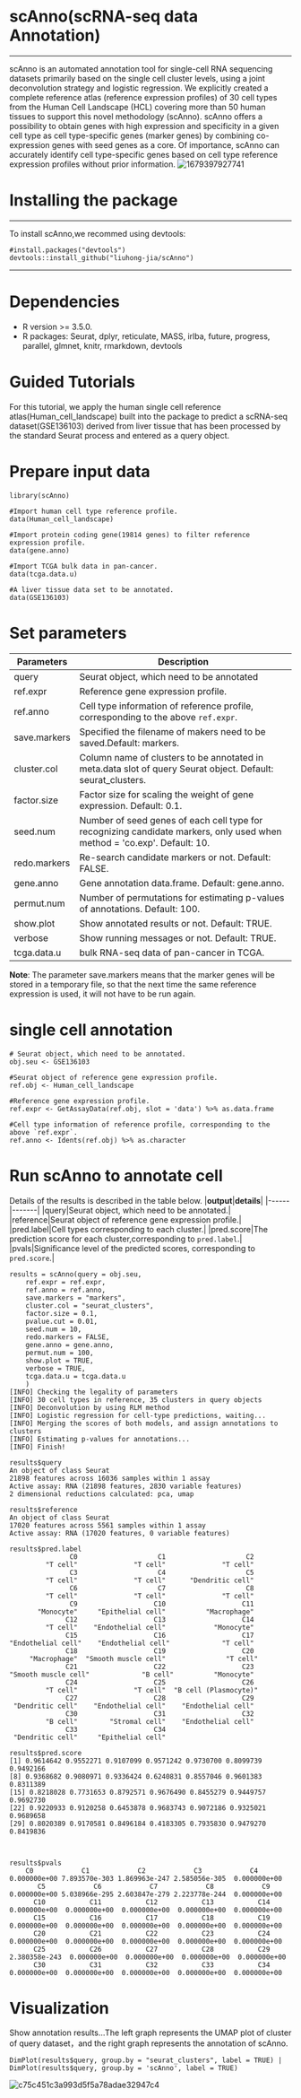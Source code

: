# scAnno(**sc**RNA-seq data **A**nnotation)

***

scAnno is an automated annotation tool for single-cell RNA sequencing datasets primarily based on the single cell cluster levels, using a joint deconvolution strategy and logistic regression. We explicitly created a complete reference atlas (reference expression profiles) of 30 cell types from the Human Cell Landscape (HCL) covering more than 50 human tissues to support this novel methodology (scAnno). scAnno offers a possibility to obtain genes with high expression and specificity in a given cell type as cell type-specific genes (marker genes) by combining co-expression genes with seed genes as a core. Of importance, scAnno can accurately identify cell type-specific genes based on cell type reference expression profiles without prior information. 
![1679397927741](https://user-images.githubusercontent.com/115637576/226592587-128e2d85-ffc6-4fce-ad09-830a14c424f9.png)

# Installing the package

***
 
To install scAnno,we recommed using devtools:  

    #install.packages("devtools")  
    devtools::install_github("liuhong-jia/scAnno")  

***

# Dependencies
- R version >= 3.5.0.
- R packages: Seurat, dplyr, reticulate, MASS, irlba, future, progress, parallel, glmnet, knitr, rmarkdown, devtools

# Guided Tutorials
For this tutorial, we apply the human single cell reference atlas(Human_cell_landscape) built into the package to predict a scRNA-seq dataset(GSE136103) derived from liver tissue that has been processed by the standard Seurat process and entered as a query object.


# Prepare input data

    library(scAnno)
    
    #Import human cell type reference profile.
    data(Human_cell_landscape)
    
    #Import protein coding gene(19814 genes) to filter reference expression profile.
    data(gene.anno)
    
    #Import TCGA bulk data in pan-cancer.
    data(tcga.data.u)
    
    #A liver tissue data set to be annotated.
    data(GSE136103)
    
  
# Set parameters
|**Parameters**|**Description**                      |
|----------|-----------------------------------------|
|query     |Seurat object, which need to be annotated|
|ref.expr  |Reference gene expression profile.       |
|ref.anno  |Cell type information of reference profile, corresponding to the above `ref.expr`.|
|save.markers|Specified the filename of makers need to be saved.Default: markers.|
|cluster.col|Column name of clusters to be annotated in meta.data slot of query Seurat object. Default: seurat_clusters.|
|factor.size|Factor size for scaling the weight of gene expression. Default: 0.1.|
|seed.num|Number of seed genes of each cell type for recognizing candidate markers, only used when method = 'co.exp'. Default: 10.|
|redo.markers|Re-search candidate markers or not. Default: FALSE.|
|gene.anno|Gene annotation data.frame. Default: gene.anno.|
|permut.num|Number of permutations for estimating p-values of annotations. Default: 100.|
|show.plot|Show annotated results or not. Default: TRUE.|
|verbose|Show running messages or not. Default: TRUE.|
|tcga.data.u|bulk RNA-seq data of pan-cancer in TCGA.|

**Note**: The parameter save.markers means that the marker genes will be stored in a temporary file, so that the next time the same reference expression is used, it will not have to be run again.
# single cell annotation

    # Seurat object, which need to be annotated.
    obj.seu <- GSE136103
    
    #Seurat object of reference gene expression profile.
    ref.obj <- Human_cell_landscape
    
    #Reference gene expression profile.
    ref.expr <- GetAssayData(ref.obj, slot = 'data') %>% as.data.frame
    
    #Cell type information of reference profile, corresponding to the above `ref.expr`.
    ref.anno <- Idents(ref.obj) %>% as.character
    
# Run scAnno to annotate cell 
Details of the results is described in the table below.
|**output**|**details**|
|------|-------|
|query|Seurat object, which need to be annotated.|
|reference|Seurat object of reference gene expression profile.|
|pred.label|Cell types corresponding to each cluster.|
|pred.score|The prediction score for each cluster,corresponding to `pred.label`.|
|pvals|Significance level of the predicted scores, corresponding to `pred.score`.|

	results = scAnno(query = obj.seu,
		ref.expr = ref.expr,
		ref.anno = ref.anno,
		save.markers = "markers",
		cluster.col = "seurat_clusters",
		factor.size = 0.1,
		pvalue.cut = 0.01,
		seed.num = 10,
		redo.markers = FALSE,
		gene.anno = gene.anno,
		permut.num = 100,
		show.plot = TRUE,
		verbose = TRUE,
		tcga.data.u = tcga.data.u
		)
	[INFO] Checking the legality of parameters
	[INFO] 30 cell types in reference, 35 clusters in query objects
	[INFO] Deconvolution by using RLM method
	[INFO] Logistic regression for cell-type predictions, waiting...
	[INFO] Merging the scores of both models, and assign annotations to clusters
	[INFO] Estimating p-values for annotations...
	[INFO] Finish!
	
	results$query
	An object of class Seurat
	21898 features across 16036 samples within 1 assay
	Active assay: RNA (21898 features, 2830 variable features)
	2 dimensional reductions calculated: pca, umap
	
	results$reference
	An object of class Seurat
	17020 features across 5561 samples within 1 assay
	Active assay: RNA (17020 features, 0 variable features)

    results$pred.label
                   C0                    C1                    C2
             "T cell"              "T cell"              "T cell"
                   C3                    C4                    C5
             "T cell"              "T cell"      "Dendritic cell"
                   C6                    C7                    C8
             "T cell"              "T cell"              "T cell"
                   C9                   C10                   C11
           "Monocyte"     "Epithelial cell"          "Macrophage"
                  C12                   C13                   C14
             "T cell"    "Endothelial cell"            "Monocyte"
                  C15                   C16                   C17
   	"Endothelial cell"    "Endothelial cell"             "T cell"
                  C18                   C19                   C20
         "Macrophage"  "Smooth muscle cell"               "T cell"
                  C21                   C22                   C23
 	"Smooth muscle cell"             "B cell"          "Monocyte"
                  C24                   C25                   C26
             "T cell"              "T cell"  "B cell (Plasmocyte)"
                  C27                   C28                   C29
     "Dendritic cell"    "Endothelial cell"    "Endothelial cell"
                  C30                   C31                   C32
             "B cell"        "Stromal cell"    "Endothelial cell"
                  C33                   C34
     "Dendritic cell"     "Epithelial cell"
	
    results$pred.score
	[1] 0.9614642 0.9552271 0.9107099 0.9571242 0.9730700 0.8099739 0.9492166
 	[8] 0.9368682 0.9080971 0.9336424 0.6240831 0.8557046 0.9601383 0.8311389
	[15] 0.8218028 0.7731653 0.8792571 0.9676490 0.8455279 0.9449757 0.9692730
	[22] 0.9220933 0.9120258 0.6453878 0.9683743 0.9072186 0.9325021 0.9689658
	[29] 0.8020389 0.9170581 0.8496184 0.4183305 0.7935830 0.9479270 0.8419836


    
    results$pvals
     	C0            C1            C2            C3            C4
 	0.000000e+00 7.893570e-303 1.869963e-247 2.585056e-305  0.000000e+00
           C5            C6            C7            C8            C9
 	0.000000e+00 5.038966e-295 2.603847e-279 2.223778e-244  0.000000e+00
          C10           C11           C12           C13           C14
 	0.000000e+00  0.000000e+00  0.000000e+00  0.000000e+00  0.000000e+00
          C15           C16           C17           C18           C19
 	0.000000e+00  0.000000e+00  0.000000e+00  0.000000e+00  0.000000e+00
          C20           C21           C22           C23           C24
 	0.000000e+00  0.000000e+00  0.000000e+00  0.000000e+00  0.000000e+00
          C25           C26           C27           C28           C29
	2.380358e-243  0.000000e+00  0.000000e+00  0.000000e+00  0.000000e+00
          C30           C31           C32           C33           C34
 	0.000000e+00  0.000000e+00  0.000000e+00  0.000000e+00  0.000000e+00

# Visualization
Show annotation results...The left graph represents the UMAP plot of cluster of query dataset，and the right graph represents the annotation of scAnno.

    DimPlot(results$query, group.by = "seurat_clusters", label = TRUE) | DimPlot(results$query, group.by = 'scAnno', label = TRUE)
    
![c75c451c3a993d5f5a78adae32947c4](https://user-images.githubusercontent.com/115637576/218242912-44df6b81-7501-4840-aa1d-d97bb7121aea.png)

